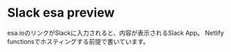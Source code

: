 # Slack esa preview

esa.ioのリンクがSlackに入力されると、内容が表示されるSlack App。
Netlify functionsでホスティングする前提で書いています。
